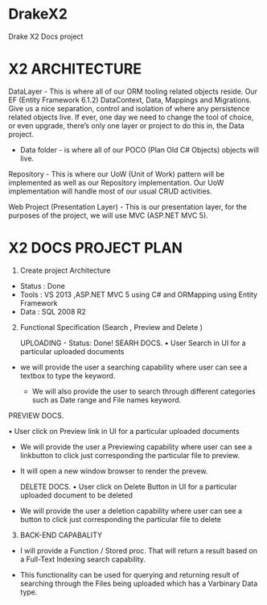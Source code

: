 # DrakeX2
Drake X2 Docs project

# X2 ARCHITECTURE 

DataLayer - This is where all of our ORM tooling related objects reside. 
Our EF (Entity Framework 6.1.2) DataContext, Data, Mappings and Migrations. 
Give us a nice separation, control and isolation of where any persistence related objects live. 
If ever, one day we need to change the tool of choice, or even upgrade, there’s only one layer or project 
to do this in, the Data project.

  * Data folder - is where all of our POCO (Plan Old C# Objects) objects will live.
  

Repository - This is where our UoW (Unit of Work) pattern will be implemented as well as our Repository implementation. 
Our UoW implementation will handle most of our usual CRUD activities.


Web Project (Presentation Layer) - This is our presentation layer, for the purposes of the project, 
we will use MVC (ASP.NET MVC 5).


# X2 DOCS PROJECT PLAN

1)	Create project  Architecture

-	Status : Done
-	Tools  :  VS  2013 ,ASP.NET  MVC 5  using C# and ORMapping using  Entity Framework
-	Data   :  SQL 2008 R2 

2)	Functional Specification   (Search , Preview and  Delete )

     UPLOADING -  Status: Done!
SEARH DOCS.
•	User Search in UI for a particular uploaded documents
- we will provide the user a searching capability where user can see a textbox to type the keyword.
 

  - We will also provide the user to search through different categories such as Date range and File names keyword.      

PREVIEW   DOCS.

•	User click on Preview link  in UI for a particular uploaded documents
- We  will provide the user a Previewing capability where user can see a linkbutton  to click just corresponding the particular file to preview.
- It will open a new window browser to render the prevew.

	DELETE   DOCS.
•	User click on Delete Button  in UI for a particular uploaded document  to be deleted
- We  will provide the user a deletion capability where user can see a button  to click just corresponding the particular file to delete

3)	BACK-END  CAPABALITY 

-	I will provide a Function / Stored proc. That will return a result based on a Full-Text Indexing search capability.

-	This functionality can be used for querying and returning result of searching through the Files being uploaded which has a Varbinary Data type.




